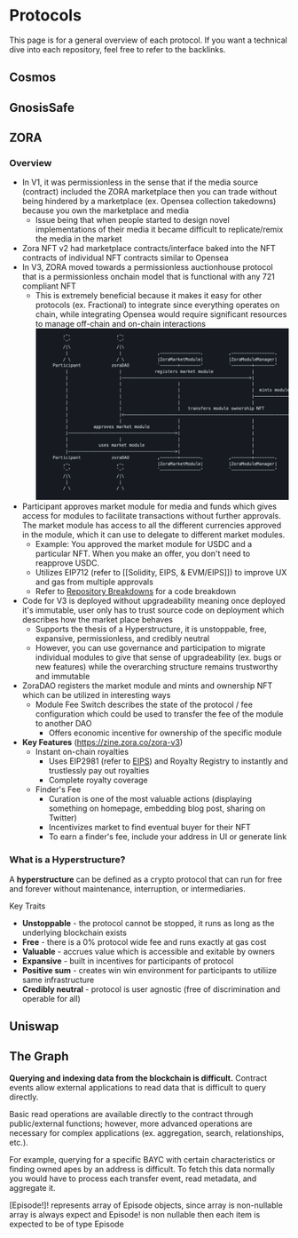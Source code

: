 # Protocols

This page is for a general overview of each protocol. If you want a technical dive into each repository, feel free to refer to the backlinks.

## Cosmos

## GnosisSafe

## ZORA
### Overview
- In V1, it was permissionless in the sense that if the media source (contract) included the ZORA marketplace then you can trade without being hindered by a marketplace (ex. Opensea collection takedowns) because you own the marketplace and media
	- Issue being that when people started to design novel implementations of their media it became difficult to replicate/remix the media in the market
- Zora NFT v2 had marketplace contracts/interface baked into the NFT contracts of individual NFT contracts similar to Opensea
- In V3, ZORA moved towards a permissionless auctionhouse protocol that is a permissionless onchain model that is functional with any 721 compliant NFT
	- This is extremely beneficial because it makes it easy for other protocols (ex. Fractional) to integrate since everything operates on chain, while integrating Opensea would require significant resources to manage off-chain and on-chain interactions
![](../assets/zora-uml.png)
-  Participant approves market module for media and funds which gives access for modules to facilitate transactions without further approvals. The market module has access to all the different currencies approved in the module, which it can use to delegate to different market modules.
	- Example: You approved the market module for USDC and a particular NFT. When you make an offer, you don't need to reapprove USDC.
	- Utilizes EIP712 (refer to [[Solidity, EIPS, & EVM/EIPS]]) to improve UX and gas from multiple approvals
	- Refer to [Repository Breakdowns](../Code%20Review/Repository%20Breakdowns.md) for a code breakdown
- Code for V3 is deployed without upgradeability meaning once deployed it's immutable, user only has to trust source code on deployment which describes how the market place behaves
	- Supports the thesis of a Hyperstructure, it is unstoppable, free, expansive, permissionless, and credibly neutral
	- However, you can use governance and participation to migrate individual modules to give that sense of upgradeability (ex. bugs or new features) while the overarching structure remains trustworthy and immutable
- ZoraDAO registers the market module and mints and ownership NFT which can be utilized in interesting ways
	- Module Fee Switch describes the state of the protocol / fee configuration which could be used to transfer the fee of the module to another DAO
		- Offers economic incentive for ownership of the specific module 
- **Key Features** (https://zine.zora.co/zora-v3)
	- Instant on-chain royalties
		- Uses EIP2981 (refer to [EIPS](../Solidity,%20EIPS,%20&%20EVM/EIPS.md)) and Royalty Registry to instantly and trustlessly pay out royalties 
		- Complete royalty coverage
	- Finder's Fee
		- Curation is one of the most valuable actions (displaying something on homepage, embedding blog post, sharing on Twitter)
		- Incentivizes market to find eventual buyer for their NFT
		- To earn a finder's fee, include your address in UI or generate link

### What is a Hyperstructure?
A **hyperstructure** can be defined as a crypto protocol that can run for free and forever without maintenance, interruption, or intermediaries. 

Key Traits
- **Unstoppable** - the protocol cannot be stopped, it runs as long as the underlying blockchain exists
- **Free** - there is a 0% protocol wide fee and runs exactly at gas cost
- **Valuable** - accrues value which is accessible and exitable by owners
- **Expansive** - built in incentives for participants of protocol
- **Positive sum** - creates win win environment for participants to utiliize same infrastructure
- **Credibly neutral** - protocol is user agnostic (free of discrimination and operable for all)

## Uniswap

## The Graph

**Querying and indexing data from the blockchain is difficult.** Contract events allow external applications to read data that is difficult to query directly. 

Basic read operations are available directly to the contract through public/external functions; however, more advanced operations are necessary for complex applications (ex. aggregation, search, relationships, etc.).

For example, querying for a specific BAYC with certain characteristics or finding owned apes by an address is difficult. To fetch this data normally you would have to process each transfer event, read metadata, and aggregate it.

[Episode!]! represents array of Episode objects, since array is non-nullable array is always expect and Episode! is non nullable then each item is expected to be of type Episode

